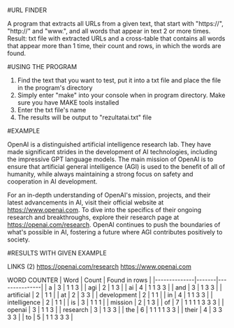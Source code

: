 #URL FINDER

A program that extracts all URLs from a given text, that start with "https://", "http://" and "www.", and all words that appear in text 2 or more times.
Result: txt file with extracted URLs and a cross-table that contains all words that appear more than 1 time, their count and rows, in which the words are found.

#USING THE PROGRAM

1) Find the text that you want to test, put it into a txt file and place the file in the program's directory
2) Simply enter "make" into your console when in program directory. Make sure you have MAKE tools installed
3) Enter the txt file's name
4) The results will be output to "rezultatai.txt" file

#EXAMPLE

OpenAI is a distinguished artificial intelligence research lab. They have made significant strides in the development of AI technologies, including the impressive GPT language models. The main mission of OpenAI is to ensure that artificial general intelligence (AGI) is used to the benefit of all of humanity, while always maintaining a strong focus on safety and cooperation in AI development.

For an in-depth understanding of OpenAI's mission, projects, and their latest advancements in AI, visit their official website at https://www.openai.com. To dive into the specifics of their ongoing research and breakthroughs, explore their research page at https://openai.com/research. OpenAI continues to push the boundaries of what's possible in AI, fostering a future where AGI contributes positively to society.

#RESULTS WITH GIVEN EXAMPLE

LINKS (2)
https://openai.com/research
https://www.openai.com

WORD COUNTER
| Word         | Count | Found in rows |
|--------------|-------|---------------|
| a            | 3     | 1 1 3         |
| agi          | 2     | 1 3           |
| ai           | 4     | 1 1 3 3       |
| and          | 3     | 1 3 3         |
| artificial   | 2     | 1 1           |
| at           | 2     | 3 3           |
| development  | 2     | 1 1           |
| in           | 4     | 1 1 3 3       |
| intelligence | 2     | 1 1           |
| is           | 3     | 1 1 1         |
| mission      | 2     | 1 3           |
| of           | 7     | 1 1 1 1 3 3 3 |
| openai       | 3     | 1 1 3         |
| research     | 3     | 1 3 3         |
| the          | 6     | 1 1 1 1 3 3   |
| their        | 4     | 3 3 3 3       |
| to           | 5     | 1 1 3 3 3     |

